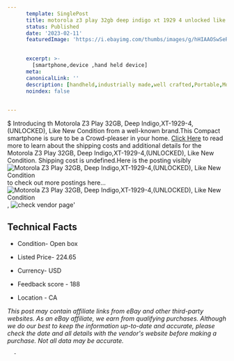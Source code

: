 ```yaml
---
      template: SinglePost
      title: motorola z3 play 32gb deep indigo xt 1929 4 unlocked like new condition
      status: Published
      date: '2023-02-11'
      featuredImage: 'https://i.ebayimg.com/thumbs/images/g/hHIAAOSwSeRfd4eq/s-l225.jpg'
       

      excerpt: >-
        [smartphone,device ,hand held device]
      meta:
      canonicalLink: ''
      description: [handheld,industrially made,well crafted,Portable,Mobile,Compact,Convenient,Lightweight,Maneuverable,Man-portable,Miniature,Carriable,Hand-held,Light,Holdable,Transportable,Mobile device,Pocket-sized,On-the-go,Wireless,Cordless,Compact size,Convenient size, smartphone,device ,hand held device]
      noindex: false
      

---
```

$
      Introducing th Motorola Z3 Play 32GB, Deep Indigo,XT-1929-4,(UNLOCKED), Like New Condition from a well-known brand.This Compact smartphone is sure to be a Crowd-pleaser in your home. [Click Here](https://www.ebay.com/itm/114442100063?hash=item1aa547dd5f%3Ag%3AhHIAAOSwSeRfd4eq&mkevt=1&mkcid=1&mkrid=711-53200-19255-0&campid=%253CePNCampaignId%253E&customid=%253CreferenceId%253E&toolid=10049) to read more to learn about the shipping costs and additional details for the Motorola Z3 Play 32GB, Deep Indigo,XT-1929-4,(UNLOCKED), Like New Condition. Shipping cost is undefined.Here is the posting visibly ![Motorola Z3 Play 32GB, Deep Indigo,XT-1929-4,(UNLOCKED), Like New Condition](https://i.ebayimg.com/thumbs/images/g/hHIAAOSwSeRfd4eq/s-l225.jpg) to check out more postings here... ![Motorola Z3 Play 32GB, Deep Indigo,XT-1929-4,(UNLOCKED), Like New Condition](https://i.ebayimg.com/images/g/hHIAAOSwSeRfd4eq/s-l1600.jpg), ![check vendor page](https://origin-galleryplus.ebayimg.com/ws/web/114442100063_2_0_1/225x225.jpg,https://origin-galleryplus.ebayimg.com/ws/web/114442100063_3_0_1/225x225.jpg)'

      

 ## Technical Facts 



     
      

 - Condition- Open box 


      

 - Listed Price- 224.65 


      

 - Currency- USD 


      

 - Feedback score - 188 


      

 - Location - CA 


      
      

 *_This post may contain affiliate links from eBay and other third-party websites. As an eBay affiliate, we earn from qualifying purchases. Although we do our best to keep the information up-to-date and accurate, please check the date and all details with the vendor's website before making a purchase. Not all data may be accurate._*




      -
